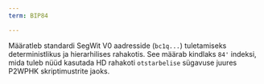 ```yaml
---
term: BIP84

---
```

Määratleb standardi SegWit V0 aadresside (`bc1q...`) tuletamiseks deterministlikus ja hierarhilises rahakotis. See määrab kindlaks `84'` indeksi, mida tuleb nüüd kasutada HD rahakoti `otstarbelise` sügavuse juures P2WPHK skriptimustrite jaoks.